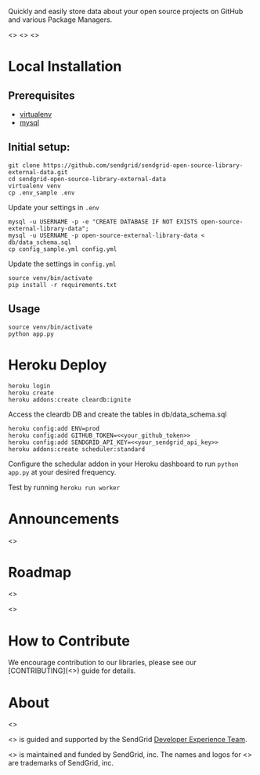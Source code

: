 Quickly and easily store data about your open source projects on GitHub and various Package Managers.

<<Travis Badge>> <<CodeClimate Badge>> <<Language Specific Badges>>

# Local Installation

## Prerequisites ##

* [virtualenv](https://pypi.python.org/pypi/virtualenv)
* [mysql](https://www.mysql.com)

## Initial setup: ##

```
git clone https://github.com/sendgrid/sendgrid-open-source-library-external-data.git
cd sendgrid-open-source-library-external-data
virtualenv venv
cp .env_sample .env
```

Update your settings in `.env`
```
mysql -u USERNAME -p -e "CREATE DATABASE IF NOT EXISTS open-source-external-library-data"; 
mysql -u USERNAME -p open-source-external-library-data < db/data_schema.sql
cp config_sample.yml config.yml
```
Update the settings in `config.yml`
```
source venv/bin/activate
pip install -r requirements.txt
```

## Usage ##

```
source venv/bin/activate
python app.py
```

# Heroku Deploy

```
heroku login
heroku create
heroku addons:create cleardb:ignite
```
Access the cleardb DB and create the tables in db/data_schema.sql
```
heroku config:add ENV=prod
heroku config:add GITHUB_TOKEN=<<your_github_token>>
heroku config:add SENDGRID_API_KEY=<<your_sendgrid_api_key>>
heroku addons:create scheduler:standard
```
Configure the schedular addon in your Heroku dashboard to run `python app.py` at your desired frequency.

Test by running `heroku run worker`

# Announcements

<<Library Specific Announcements Here>>

# Roadmap

<<Use Milestones and Issues>>

<<Describe each Milestone>>

# How to Contribute

We encourage contribution to our libraries, please see our [CONTRIBUTING](<<Link to Contributing Guide>>) guide for details.

# About

<<SendGrid Logo>>

<<Library Name>> is guided and supported by the SendGrid [Developer Experience Team](mailto:dx@sendgrid.com).

<<Library Name>> is maintained and funded by SendGrid, inc. The names and logos for <<Library Name>> are trademarks of SendGrid, inc.
